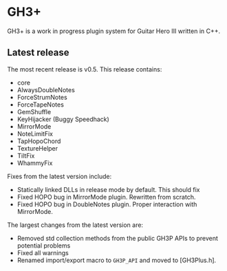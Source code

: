 GH3+
====

GH3+ is a work in progress plugin system for Guitar Hero III written in C++.

Latest release
--------------

The most recent release is v0.5. This release contains:
- core
- AlwaysDoubleNotes
- ForceStrumNotes
- ForceTapeNotes
- GemShuffle
- KeyHijacker (Buggy Speedhack)
- MirrorMode
- NoteLimitFix
- TapHopoChord
- TextureHelper
- TiltFix
- WhammyFix

Fixes from the latest version include:
- Statically linked DLLs in release mode by default. This should fix
- Fixed HOPO bug in MirrorMode plugin. Rewritten from scratch.
- Fixed HOPO bug in DoubleNotes plugin. Proper interaction with MirrorMode.

The largest changes from the latest version are:
- Removed std collection methods from the public GH3P APIs to prevent potential problems
- Fixed all warnings
- Renamed import/export macro to `GH3P_API` and moved to [GH3Plus.h].